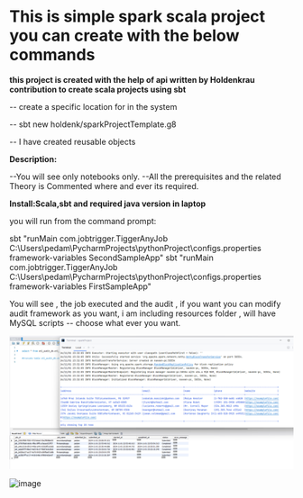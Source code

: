 # This is simple spark scala project you can create with the below commands


**this project is created with the help of api written by Holdenkrau contribution to create scala projects using sbt**

-- create a specific location for in the system

-- sbt new holdenk/sparkProjectTemplate.g8


-- I have created reusable objects

**Description:**

--You will see only notebooks only.
--All the prerequisites and the related Theory is Commented where and ever its required.

**Install:Scala,sbt and required java version in laptop**

you will run from the command prompt:

sbt "runMain com.jobtrigger.TiggerAnyJob C:\\Users\\pedam\\PycharmProjects\\pythonProject\\configs.properties framework-variables SecondSampleApp"
sbt "runMain com.jobtrigger.TiggerAnyJob C:\\Users\\pedam\\PycharmProjects\\pythonProject\\configs.properties framework-variables FirstSampleApp"

You will see , the job executed and the audit , if you want you can modify audit framework as you want, 
i am including resources folder , will have MySQL scripts -- choose what ever you want.

![img.png](img.png)

![image](https://github.com/user-attachments/assets/acbb9d8e-6a26-415f-bf46-e0372632ebaf)
